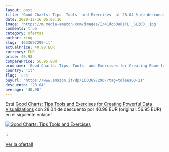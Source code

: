 ```yaml
---
layout: post
title: 'Good Charts: Tips  Tools  and Exercises  al 28.04 % de descuento'
date: 2020-12-16 05:07:16
image: 'https://m.media-amazon.com/images/I/41dcp0e81YL._SL200_.jpg'
comments: true
category: ofertas
author: ring
slug: '1633697290-it'
actualPrice: 40.98 EUR
currency: EUR
price: 40.98
comparePrice: 56.95 EUR
prodname: 'Good Charts: Tips  Tools  and Exercises for Creating Powerful Data Visualizations'
country: 'it'
flag: '🇮🇹'
buyurl: 'https://www.amazon.it/dp/1633697290/?tag=tolees00-21'
descuento: '28.04'
average: '40.98'
---
```


Está [Good Charts: Tips  Tools  and Exercises for Creating Powerful Data Visualizations](https://www.amazon.it/dp/1633697290/?tag=tolees00-21) con 28.04 de descuento por 40.98 EUR (original: 56.95 EUR) en el siguiente enlace!

[![Good Charts: Tips  Tools  and Exercises ](https://m.media-amazon.com/images/I/41dcp0e81YL._SL200_.jpg)](https://www.amazon.it/dp/1633697290/?tag=tolees00-21)

ℹ️:


[Ver la oferta!!](https://www.amazon.it/dp/1633697290/?tag=tolees00-21)
